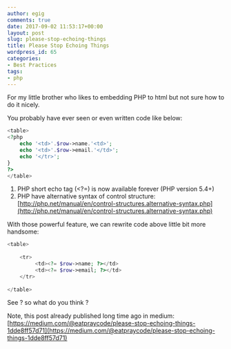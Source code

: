 ```yaml
---
author: egig
comments: true
date: 2017-09-02 11:53:17+00:00
layout: post
slug: please-stop-echoing-things
title: Please Stop Echoing Things
wordpress_id: 65
categories:
- Best Practices
tags:
- php
---
```


For my little brother who likes to embedding PHP to html but not sure how to do it nicely.

You probably have ever seen or even written code like below:
<!-- more -->


    
```php  
<table>
<?php
    echo '<td>'.$row->name.'<td>';
    echo '<td>'.$row->email.'</td>';
    echo '</tr>';
}
?>
</table>
```


   1. PHP short echo tag (<?=) is now available forever (PHP version 5.4+)
   2. PHP have alternative syntax of control structure: [http://php.net/manual/en/control-structures.alternative-syntax.php](http://php.net/manual/en/control-structures.alternative-syntax.php)

With those powerful feature, we can rewrite code above little bit more handsome:


    
```php
<table>
  
    <tr>
         <td><?= $row->name; ?></td>
         <td><?= $row->email; ?></td>
    </tr>
  
</table>
```
    



See ? so what do you think ?

Note, this post already published long time ago in medium:
[https://medium.com/@eatpraycode/please-stop-echoing-things-1dde8ff57d71](https://medium.com/@eatpraycode/please-stop-echoing-things-1dde8ff57d71)

